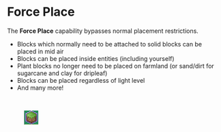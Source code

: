 # Force Place

The **Force Place** capability bypasses normal placement restrictions.

* Blocks which normally need to be attached to solid blocks can be placed in mid air
* Blocks can be placed inside entities (including yourself)
* Plant blocks no longer need to be placed on farmland (or sand/dirt for sugarcane and clay for dripleaf)
* Blocks can be placed regardless of light level
* And many more!



<div>

<figure><img src="../../.gitbook/assets/ezgif-4-faa52c6f97.gif" alt=""><figcaption></figcaption></figure>

 

<figure><img src="../../.gitbook/assets/изображение_2023-09-07_082722495.png" alt=""><figcaption></figcaption></figure>

</div>
